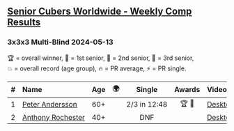 <style>table {white-space: nowrap;}</style>
<link rel="stylesheet" type="text/css" href="/scw-comp/css/flags.css" />

## [Senior Cubers Worldwide - Weekly Comp Results](/scw-comp/results/)
### 3x3x3 Multi-Blind 2024-05-13

<span style="white-space: nowrap;">🏆 = overall winner</span>, <span style="white-space: nowrap;">🥇 = 1st senior</span>, <span style="white-space: nowrap;">🥈 = 2nd senior</span>, <span style="white-space: nowrap;">🥉 = 3rd senior</span>, <span style="white-space: nowrap;">💥 = overall record (age group)</span>, <span style="white-space: nowrap;">🔥 = PR average</span>, <span style="white-space: nowrap;">⚡ = PR single</span>.

| # | Name | Age | 🌍 | Single | Awards | Video |
| :--: | :-- | :--: | :--: | :--: | :--: | :-- |
| 1 | [Peter Andersson](../../persons/peter_andersson/333mbf.md) | 60+ | <i class="flag flag-SE" /> | 2/3 in 12:48 | 🏆 🥇 | [Desktop](https://www.facebook.com/events/979227970272757/permalink/987762586085962) / [Mobile](https://m.facebook.com/events/979227970272757?view=permalink&id=987762586085962) |
| 2 | [Anthony Rochester](../../persons/anthony_rochester/333mbf.md) | 40+ | <i class="flag flag-AU" /> | DNF |  | [Desktop](https://www.facebook.com/events/979227970272757/permalink/980548973473990) / [Mobile](https://m.facebook.com/events/979227970272757?view=permalink&id=980548973473990) |

<!-- Global site tag (gtag.js) - Google Analytics -->
<script async src="https://www.googletagmanager.com/gtag/js?id=UA-86348435-3"></script>
<script>window.dataLayer = window.dataLayer || []; function gtag() {dataLayer.push(arguments);} gtag('js', new Date()); gtag('config', 'UA-86348435-3');</script>
